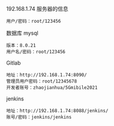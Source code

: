 192.168.1.74 服务器的信息

```
用户/密码：root/123456
```

数据库 mysql

```
版本：8.0.21
用户名/密码：root/123456
```

Gitlab 

```
地址：http://192.168.1.74:8090/
管理员用户密码：root/12345678
开发者账号：zhaojianhua/5Gmibile2021

```

jenkins

```
地址：http://192.168.1.74:8088/jenkins/
账号/密码：jenkins/jenkins
```

